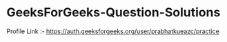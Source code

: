 # GeeksForGeeks-Question-Solutions


Profile Link :- https://auth.geeksforgeeks.org/user/prabhatkueazc/practice
